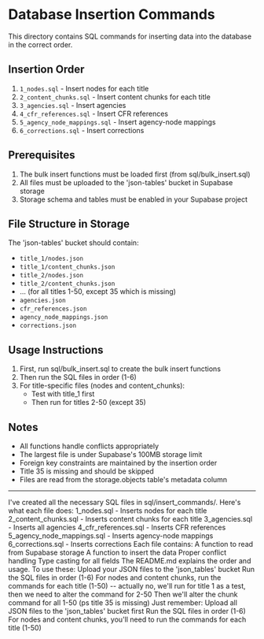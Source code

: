 # Database Insertion Commands

This directory contains SQL commands for inserting data into the database in the correct order.

## Insertion Order

1. `1_nodes.sql` - Insert nodes for each title
2. `2_content_chunks.sql` - Insert content chunks for each title
3. `3_agencies.sql` - Insert agencies
4. `4_cfr_references.sql` - Insert CFR references
5. `5_agency_node_mappings.sql` - Insert agency-node mappings
6. `6_corrections.sql` - Insert corrections

## Prerequisites

1. The bulk insert functions must be loaded first (from sql/bulk_insert.sql)
2. All files must be uploaded to the 'json-tables' bucket in Supabase storage
3. Storage schema and tables must be enabled in your Supabase project

## File Structure in Storage

The 'json-tables' bucket should contain:
- `title_1/nodes.json`
- `title_1/content_chunks.json`
- `title_2/nodes.json`
- `title_2/content_chunks.json`
- ... (for all titles 1-50, except 35 which is missing)
- `agencies.json`
- `cfr_references.json`
- `agency_node_mappings.json`
- `corrections.json`

## Usage Instructions

1. First, run sql/bulk_insert.sql to create the bulk insert functions
2. Then run the SQL files in order (1-6)
3. For title-specific files (nodes and content_chunks):
   - Test with title_1 first
   - Then run for titles 2-50 (except 35)

## Notes

- All functions handle conflicts appropriately
- The largest file is under Supabase's 100MB storage limit
- Foreign key constraints are maintained by the insertion order
- Title 35 is missing and should be skipped
- Files are read from the storage.objects table's metadata column

____

I've created all the necessary SQL files in sql/insert_commands/. Here's what each file does:
1_nodes.sql - Inserts nodes for each title
2_content_chunks.sql - Inserts content chunks for each title
3_agencies.sql - Inserts all agencies
4_cfr_references.sql - Inserts CFR references
5_agency_node_mappings.sql - Inserts agency-node mappings
6_corrections.sql - Inserts corrections
Each file contains:
A function to read from Supabase storage
A function to insert the data
Proper conflict handling
Type casting for all fields
The README.md explains the order and usage.
To use these:
Upload your JSON files to the 'json_tables' bucket
Run the SQL files in order (1-6)
For nodes and content chunks, run the commands for each title (1-50) -- actually no, we'll run for title 1 as a test, then we need to alter the command for 2-50
Then we'll alter the chunk command for all 1-50
(ps title 35 is missing)
Just remember:
Upload all JSON files to the 'json_tables' bucket first
Run the SQL files in order (1-6)
For nodes and content chunks, you'll need to run the commands for each title (1-50)